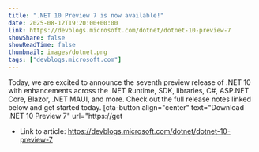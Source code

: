 ```yaml
---
title: ".NET 10 Preview 7 is now available!"
date: 2025-08-12T19:20:00+00:00
link: https://devblogs.microsoft.com/dotnet/dotnet-10-preview-7
showShare: false
showReadTime: false
thumbnail: images/dotnet.png
tags: ["devblogs.microsoft.com"]
---
```

Today, we are excited to announce the seventh preview release of .NET 10 with enhancements across the .NET Runtime, SDK, libraries, C#, ASP.NET Core, Blazor, .NET MAUI, and more. Check out the full release notes linked below and get started today. [cta-button align="center" text="Download .NET 10 Preview 7" url="https://get

- Link to article: https://devblogs.microsoft.com/dotnet/dotnet-10-preview-7